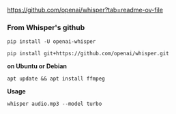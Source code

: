 https://github.com/openai/whisper?tab=readme-ov-file

### From Whisper's github

`pip install -U openai-whisper`

`pip install git+https://github.com/openai/whisper.git`

**on Ubuntu or Debian**

`apt update && apt install ffmpeg`

**Usage**

`whisper audio.mp3 --model turbo`